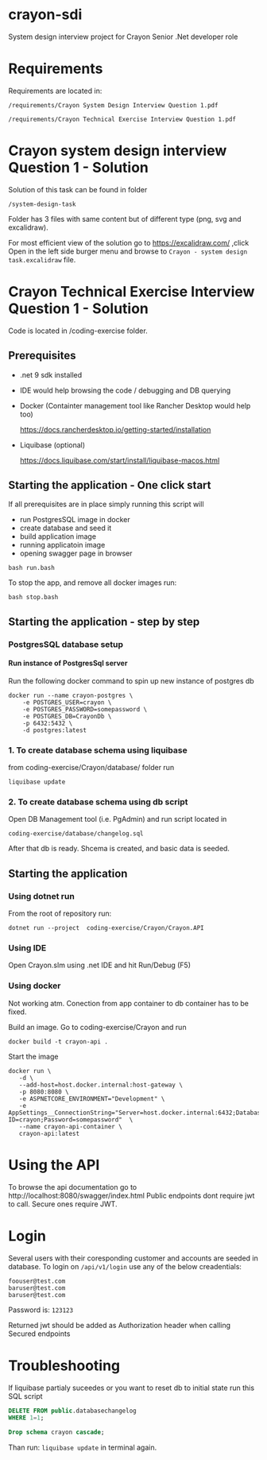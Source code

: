 # crayon-sdi
System design interview project for Crayon Senior .Net developer role

# Requirements
Requirements are located in:

`/requirements/Crayon System Design Interview Question 1.pdf`

`/requirements/Crayon Technical Exercise Interview Question 1.pdf`

# Crayon system design interview Question 1 - Solution
Solution of this task can be found in folder

`/system-design-task`

Folder has 3 files with same content but of different type (png, svg and excalidraw). 

For most efficient view of the solution go to https://excalidraw.com/  ,click Open in the left side burger menu and browse to `Crayon - system design task.excalidraw` file.

# Crayon Technical Exercise Interview Question 1 - Solution
Code is located in /coding-exercise folder.


## Prerequisites
 - .net 9 sdk installed
 - IDE would help browsing the code / debugging and DB querying
 - Docker (Containter management tool like Rancher Desktop would help too)
 
    https://docs.rancherdesktop.io/getting-started/installation

 - Liquibase (optional)

    https://docs.liquibase.com/start/install/liquibase-macos.html

## Starting the application - One click start
If all prerequisites are in place simply running this script will

- run PostgresSQL image in docker
- create database and seed it
- build application image
- running applicatoin image
- opening swagger page in browser

```
bash run.bash
```

To stop the app, and remove all docker images run:
```
bash stop.bash
```

## Starting the application - step by step
### PostgresSQL database setup

#### Run instance of PostgresSql server
Run the following docker command to spin up new instance of postgres db

```docker
docker run --name crayon-postgres \
    -e POSTGRES_USER=crayon \
    -e POSTGRES_PASSWORD=somepassword \
    -e POSTGRES_DB=CrayonDb \
    -p 6432:5432 \
    -d postgres:latest
```

### 1. To create database schema using liquibase
from coding-exercise/Crayon/database/ folder run 
```
liquibase update
```

### 2. To create database schema using db script

Open DB Management tool (i.e. PgAdmin) and run script located in
```
coding-exercise/database/changelog.sql
```

After that db is ready. Shcema is created, and basic data is seeded.

## Starting the application

### Using dotnet run
From the root of repository run:
```
dotnet run --project  coding-exercise/Crayon/Crayon.API
```

### Using IDE
Open Crayon.slm using .net IDE and hit Run/Debug (F5)

### Using docker 
Not working atm. Conection from app container to db container has to be fixed.

Build an image. Go to coding-exercise/Crayon and run 
```docker
docker build -t crayon-api .
```


Start the image
```docker
docker run \
   -d \
   --add-host=host.docker.internal:host-gateway \
   -p 8080:8080 \
   -e ASPNETCORE_ENVIRONMENT="Development" \
   -e AppSettings__ConnectionString="Server=host.docker.internal:6432;Database=CrayonDb;User ID=crayon;Password=somepassword"  \
   --name crayon-api-container \
   crayon-api:latest
```


# Using the API
To browse the api documentation go to http://localhost:8080/swagger/index.html
Public endpoints dont require jwt to call. Secure ones require JWT.


# Login
Several users with their coresponding customer and accounts are seeded in database.
To login on ```/api/v1/login``` use any of the below creadentials:
```
foouser@test.com
baruser@test.com
baruser@test.com
```
Password is: ```123123```

Returned jwt should be added as Authorization header when calling Secured endpoints




# Troubleshooting
If liquibase partialy suceedes or you want to reset db to initial state run this SQL script
```SQL
DELETE FROM public.databasechangelog	
WHERE 1=1;

Drop schema crayon cascade;
```
Than run: ```liquibase update``` in terminal again.